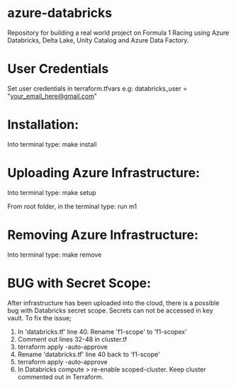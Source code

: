 # azure-databricks
Repository for building a real world project on Formula 1 Racing using Azure Databricks, Delta Lake, Unity Catalog and Azure Data Factory.

# User Credentials
Set user credentials in terraform.tfvars e.g:
databricks_user = "your_email_here@gmail.com"


# Installation:
Into terminal type:
make install

# Uploading Azure Infrastructure:
Into terminal type:
make setup

<!-- For M1-M2 Macs -->
From root folder, in the terminal type:
run m1

# Removing Azure Infrastructure:
Into terminal type:
make remove


# BUG with Secret Scope:
After infrastructure has been uploaded into the cloud, there is a possible bug with Databricks secret scope.  Secrets can not be accessed in key vault.  To fix the issue;
1. In 'databricks.tf' line 40.  Rename 'f1-scope' to 'f1-scopex'
2. Comment out lines 32-48 in cluster.tf
3. terraform apply -auto-approve
4. Rename 'databricks.tf' line 40 back to 'f1-scope'
5. terraform apply -auto-approve
6. In Databricks compute > re-enable scoped-cluster.  Keep cluster commented out in Terraform. 

